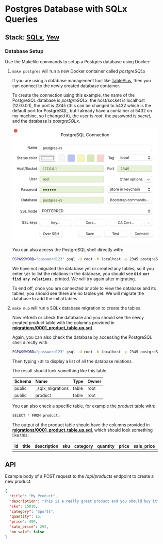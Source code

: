 # Postgres Database with SQLx Queries

## Stack: [SQLx](https://github.com/launchbadge/sqlx), [Yew](https://github.com/yewstack/yew)

### Database Setup

Use the Makefile commands to setup a Postgres database using Docker:

1. `make postgres` will run a new Docker container called *postgreSQLx*

    If you are using a database management tool like [TablePlus](https://tableplus.com), then you can connect to the newly created database container.

    To create the connection using this example, the name of the PostgreSQL database is *postgreSQLx*, the host/socket is localhost (127.0.0.1), the port is *2345* (this can be changed to 5432 which is the default port for PostgreSQL, but I already have a container at 5432 on my machine, so I changed it), the user is *root*, the password is *secret*, and the database is *postgreSQLx*.

    ![TablePlusConnectionDemo](./tableplus-connection.png)

    You can also access the PostgreSQL shell directly with:

    ```bash
    PGPASSWORD="password123" psql -U root -h localhost -p 2345 postgreSQLx
    ```

    We have not migrated the database yet or created any tables, so if you enter `\dt` to list the relations in the database, you should see **`Did not find any relations.`** printed. We will try again after migrating.

    To end off, once you are connected or able to view the database and its tables, you should see there are no tables yet. We will migrate the database to add the initial tables.

2. `make mup` will run a SQLx database migration to create the tables.

    Now refresh or check the database and you should see the newly created product table with the columns provided in **[migrations/0001_product_table.up.sql](migrations/0001_product_table.up.sql)**.

    Again, you can also check the database by accessing the PostgreSQL shell directly with:

    ```bash
    PGPASSWORD="password123" psql -U root -h localhost -p 2345 postgreSQLx
    ```

    Then typing `\dt` to display a list of all the database relations.

    The result should look something like this table:

    | Schema | Name              | Type   | Owner
    | ------ | ----------------- | ------ | ------
    | public | _sqlx_migrations  | table  | root
    | public | product           | table  | root

    You can also check a specific table, for example the *product* table with:

    ```bash
    SELECT * FROM product;
    ```

    The output of the product table should have the columns provided in **[migrations/0001_product_table.up.sql](migrations/0001_product_table.up.sql)**, which should look something like this:

    | id | title | description | sku | category | quantity | price | sale_price | on_sale
    | -- | ----- | ----------- | --- | -------- | -------- | ----- | ---------- | -------
    |    |       |             |     |          |          |       |            |

## API

Example body of a POST request to the */api/products* endpoint to create a new product.

```json
{
  "title": "My Product",
  "description": "This is a really great product and you should buy it",
  "sku": 15010,
  "category": "Sports",
  "quantity": 15,
  "price": 499,
  "sale_price": 299,
  "on_sale": false
}
```
